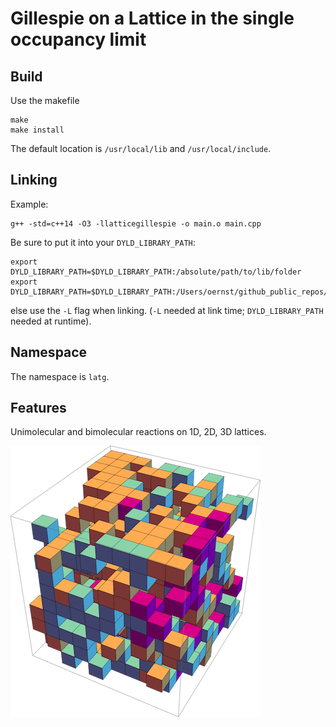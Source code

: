 # Gillespie on a Lattice in the single occupancy limit

## Build

Use the makefile
```
make
make install
```
The default location is `/usr/local/lib` and `/usr/local/include`.

## Linking

Example:
```
g++ -std=c++14 -O3 -llatticegillespie -o main.o main.cpp
```
Be sure to put it into your `DYLD_LIBRARY_PATH`:
```
export DYLD_LIBRARY_PATH=$DYLD_LIBRARY_PATH:/absolute/path/to/lib/folder
export DYLD_LIBRARY_PATH=$DYLD_LIBRARY_PATH:/Users/oernst/github_public_repos/LatticeGillespieCpp/lib
```
else use the `-L` flag when linking. (`-L` needed at link time; `DYLD_LIBRARY_PATH` needed at runtime).

## Namespace

The namespace is `latg`.

## Features

Unimolecular and bimolecular reactions on 1D, 2D, 3D lattices.

![example](/figures/example.png)